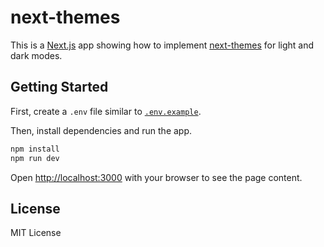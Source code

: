 # next-themes

This is a [Next.js](https://nextjs.org/) app showing how to implement [next-themes](https://github.com/pacocoursey/next-themes) for light and dark modes.

## Getting Started

First, create a `.env` file similar to [`.env.example`](https://github.com/dlbarduzzi/next-task/blob/main/.env.example).

Then, install dependencies and run the app.

```sh
npm install
npm run dev
```

Open [http://localhost:3000](http://localhost:3000) with your browser to see the page content.

## License

MIT License
